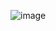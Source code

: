 ![image](https://github.com/iatcodaniele/get_next_line/assets/123837593/21ede54c-0bb2-4d0d-b2d5-7c66c8cc201d)
